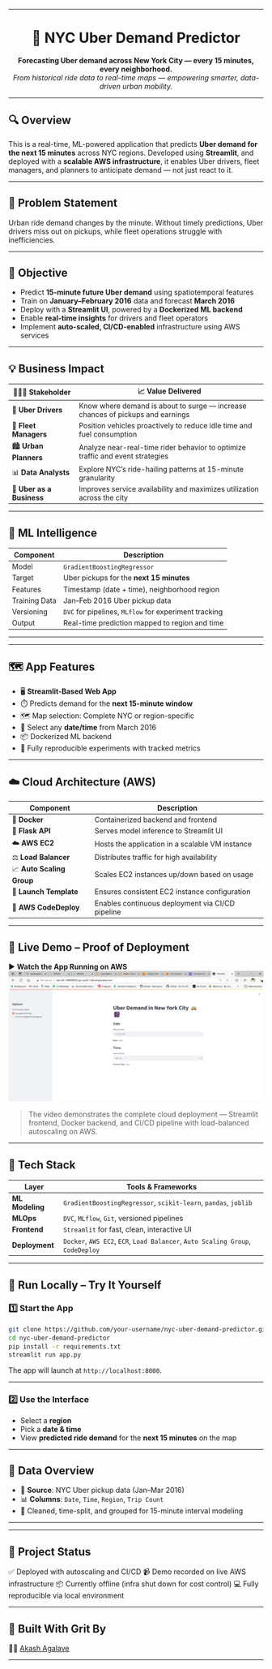 

---

<h1 align="center">🚖 NYC Uber Demand Predictor</h1>

<p align="center">
  <b>Forecasting Uber demand across New York City — every 15 minutes, every neighborhood.</b><br/>
  <i>From historical ride data to real-time maps — empowering smarter, data-driven urban mobility.</i>
</p>

---

## 🔍 Overview

This is a real-time, ML-powered application that predicts **Uber demand for the next 15 minutes** across NYC regions. Developed using **Streamlit**, and deployed with a **scalable AWS infrastructure**, it enables Uber drivers, fleet managers, and planners to anticipate demand — not just react to it.

---

## 💼 Problem Statement

Urban ride demand changes by the minute. Without timely predictions, Uber drivers miss out on pickups, while fleet operations struggle with inefficiencies.

---

## 🎯 Objective

* Predict **15-minute future Uber demand** using spatiotemporal features
* Train on **January–February 2016** data and forecast **March 2016**
* Deploy with a **Streamlit UI**, powered by a **Dockerized ML backend**
* Enable **real-time insights** for drivers and fleet operators
* Implement **auto-scaled, CI/CD-enabled** infrastructure using AWS services

---

## 💡 Business Impact

| 🧑‍🤝‍🧑 Stakeholder      | 📈 Value Delivered                                                             |
| ------------------------- | ------------------------------------------------------------------------------ |
| 🚕 **Uber Drivers**       | Know where demand is about to surge — increase chances of pickups and earnings |
| 🚗 **Fleet Managers**     | Position vehicles proactively to reduce idle time and fuel consumption         |
| 🏙️ **Urban Planners**    | Analyze near-real-time rider behavior to optimize traffic and event strategies |
| 📊 **Data Analysts**      | Explore NYC’s ride-hailing patterns at 15-minute granularity                   |
| 💼 **Uber as a Business** | Improves service availability and maximizes utilization across the city        |

---

## 🧠 ML Intelligence

| Component     | Description                                           |
| ------------- | ----------------------------------------------------- |
| Model         | `GradientBoostingRegressor`                           |
| Target        | Uber pickups for the **next 15 minutes**              |
| Features      | Timestamp (date + time), neighborhood region          |
| Training Data | Jan–Feb 2016 Uber pickup data                         |
| Versioning    | `DVC` for pipelines, `MLflow` for experiment tracking |
| Output        | Real-time prediction mapped to region and time        |

---



---

## 🗺️ App Features

* 🖥️ **Streamlit-Based Web App**
* ⏱️ Predicts demand for the **next 15-minute window**
* 🗺️ Map selection: Complete NYC or region-specific
* 📅 Select any **date/time** from March 2016
* 📦 Dockerized ML backend
* 🧪 Fully reproducible experiments with tracked metrics

---

## ☁️ Cloud Architecture (AWS)

| Component                 | Description                                      |
| ------------------------- | ------------------------------------------------ |
| 🐳 **Docker**             | Containerized backend and frontend               |
| 🧠 **Flask API**          | Serves model inference to Streamlit UI           |
| ☁️ **AWS EC2**            | Hosts the application in a scalable VM instance  |
| ⚖️ **Load Balancer**      | Distributes traffic for high availability        |
| 📈 **Auto Scaling Group** | Scales EC2 instances up/down based on usage      |
| 🧬 **Launch Template**    | Ensures consistent EC2 instance configuration    |
| 🚀 **AWS CodeDeploy**     | Enables continuous deployment via CI/CD pipeline |

---

## 🎥 Live Demo – Proof of Deployment

▶️ **Watch the App Running on AWS**
[![Watch the Demo](Demo_Video/demo-thumbnail.png)](https://youtu.be/3qjKD__omR0)


> The video demonstrates the complete cloud deployment — Streamlit frontend, Docker backend, and CI/CD pipeline with load-balanced autoscaling on AWS.

---

## 🧰 Tech Stack

| Layer           | Tools & Frameworks                                                              |
| --------------- | ------------------------------------------------------------------------------- |
| **ML Modeling** | `GradientBoostingRegressor`, `scikit-learn`, `pandas`, `joblib`                 |
| **MLOps**       | `DVC`, `MLflow`, `Git`, versioned pipelines                                     |
| **Frontend**    | `Streamlit` for fast, clean, interactive UI                                     |
| **Deployment**  | `Docker`, `AWS EC2`, `ECR`, `Load Balancer`, `Auto Scaling Group`, `CodeDeploy` |

---

## 🧪 Run Locally – Try It Yourself

### 1️⃣ Start the App

```bash
git clone https://github.com/your-username/nyc-uber-demand-predictor.git
cd nyc-uber-demand-predictor
pip install -r requirements.txt
streamlit run app.py
```

The app will launch at `http://localhost:8000`.

---

### 2️⃣ Use the Interface

* Select a **region**
* Pick a **date & time**
* View **predicted ride demand** for the **next 15 minutes** on the map

---

## 📁 Data Overview

* 📍 **Source**: NYC Uber pickup data (Jan–Mar 2016)
* 📊 **Columns**: `Date`, `Time`, `Region`, `Trip Count`
* 🧹 Cleaned, time-split, and grouped for 15-minute interval modeling

---


---

## 📌 Project Status

✅ Deployed with autoscaling and CI/CD
📹 Demo recorded on live AWS infrastructure
📦 Currently offline (infra shut down for cost control)
💻 Fully reproducible via local environment

---

## 🙌 Built With Grit By

👨‍💻 [Akash Agalave](https://github.com/akashagalave)

---

